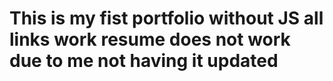 # This is my fist portfolio without JS all links work resume does not work due to me not having it updated
